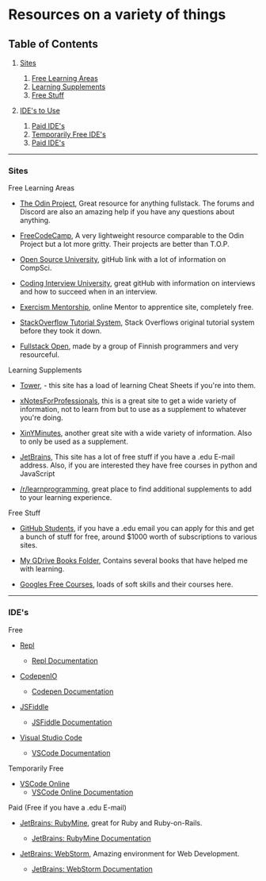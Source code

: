 # **Resources on a variety of things**

## **Table of Contents**

1. [Sites](#sites)
    1. [Free Learning Areas](#fla)
    2. [Learning Supplements](#ls)
    3. [Free Stuff](#fs)

2. [IDE's to Use](#IDE)
    1. [Paid IDE's](#paidIDE)
    2. [Temporarily Free IDE's](#tempFreeIDE)
    3. [Paid IDE's](#paidIDE)

---

### **Sites** <a name="sites"></a>

Free Learning Areas <a name="fla"></a>

* [The Odin Project](https://www.theodinproject.com/dashboard), Great resource for anything fullstack. The forums and Discord are also an amazing help if you have any questions about anything.

* [FreeCodeCamp](https://www.freecodecamp.org/learn/), A very lightweight resource comparable to the Odin Project but a lot more gritty. Their projects are better than T.O.P.

* [Open Source University](https://github.com/ossu), gitHub link with a lot of information on CompSci.

* [Coding Interview University](https://github.com/jwasham/coding-interview-university), great gitHub with information on interviews and how to succeed when in an interview.

* [Exercism Mentorship](https://exercism.io/), online Mentor to apprentice site, completely free.

* [StackOverflow Tutorial System](https://riptutorial.com/), Stack Overflows original tutorial system before they took it down.

* [Fullstack Open](https://fullstackopen.com/en/about/), made by a group of Finnish programmers and very resourceful.

Learning Supplements <a name="ls"></a>

* [Tower](https://www.git-tower.com/), - this site has a load of learning Cheat Sheets if you're into them.

* [xNotesForProfessionals](https://books.goalkicker.com/), this is a great site to get a wide variety of information, not to learn from but to use as a supplement to whatever you're doing.

* [XinYMinutes](https://learnxinyminutes.com/), another great site with a wide variety of information. Also to only be used as a supplement.

* [JetBrains](https://www.jetbrains.com/), This site has a lot of free stuff if you have a .edu E-mail address. Also, if you are interested they have free courses in python and JavaScript

* [/r/learnprogramming](https://www.reddit.com/r/learnprogramming/), great place to find additional supplements to add to your learning experience.

Free Stuff <a name="fs"></a>

* [GitHub Students](https://education.github.com/pack), if you have a .edu email you can apply for this and get a bunch of stuff for free, around $1000 worth of subscriptions to various sites.

* [My GDrive Books Folder](https://drive.google.com/drive/u/0/folders/14LJxh3x9t-pjcvlbsVKt9ImDEJKZaLv8), Contains several books that have helped me with learning.

* [Googles Free Courses](https://learndigital.withgoogle.com/digitalgarage/courses), loads of soft skills and their courses here.

---

### **IDE's** <a name ="IDE"></a>

Free <a name="freeIDE"></a>

* [Repl](https://repl.it/)
    * [Repl Documentation](https://docs.repl.it/misc/quick-start)

* [CodepenIO](https://codepen.io/)
    * [Codepen Documentation](https://blog.codepen.io/documentation/)

* [JSFiddle](https://jsfiddle.net/)
    * [JSFiddle Documentation](https://docs.jsfiddle.net/)

* [Visual Studio Code](https://code.visualstudio.com/)
    * [VSCode Documentation](https://code.visualstudio.com/docs)

Temporarily Free <a name="tempFreeIDE"></a>

* [VSCode Online](https://online.visualstudio.com/environments)
    * [VSCode Online Documentation](https://docs.microsoft.com/en-us/visualstudio/online/overview/what-is-vsonline)

Paid (Free if you have a .edu E-mail) <a name="paidIDE"></a>

* [JetBrains: RubyMine](https://www.jetbrains.com/ruby/), great for Ruby and Ruby-on-Rails.
    * [JetBrains: RubyMine Documentation](https://www.jetbrains.com/help/ruby/installation-guide.html)

* [JetBrains: WebStorm](https://www.jetbrains.com/webstorm/), Amazing environment for Web Development.
    * [JetBrains: WebStorm Documentation](https://www.jetbrains.com/help/webstorm/meet-webstorm.html)

